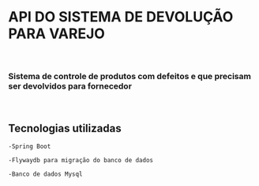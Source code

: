 <h1>API DO SISTEMA DE DEVOLUÇÃO PARA VAREJO</h1>
</br>
<h3>Sistema de controle de produtos com defeitos e que precisam ser devolvidos para fornecedor</h2>
</br>
<h2> Tecnologias utilizadas</h2>

	-Spring Boot
	
	-Flywaydb para migração do banco de dados
	
	-Banco de dados Mysql
